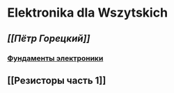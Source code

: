 # Elektronika dla Wszytskich
## *[[Пётр Горецкий]]*
### [Фундаменты электроники](https://edwpl.ucoz.ru/publ/fundamenty_ehlektroniki/2)

## [[Резисторы часть 1]]